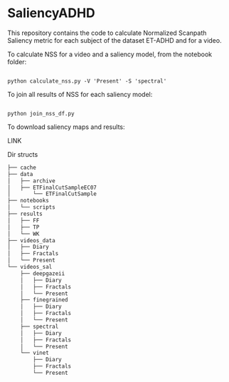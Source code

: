 # SaliencyADHD

This repository contains the code to calculate Normalized Scanpath Saliency metric for each subject of the dataset ET-ADHD and for a video.

To calculate NSS for a video and a saliency model, from the notebook folder:

<code>
python calculate_nss.py -V 'Present' -S 'spectral'
</code>

To join all results of NSS for each saliency model:

<code>
python join_nss_df.py
</code/>

To download saliency maps and results:

LINK

Dir structs
```bash
├── cache
├── data
│   ├── archive
│   ├── ETFinalCutSampleEC07
│       └── ETFinalCutSample
├── notebooks
│   └── scripts
├── results
│   ├── FF
│   ├── TP
│   └── WK
├── videos_data
│   ├── Diary
│   ├── Fractals
│   └── Present
└── videos_sal
    ├── deepgazeii
    │   ├── Diary
    │   ├── Fractals
    │   └── Present
    ├── finegrained
    │   ├── Diary
    │   ├── Fractals
    │   └── Present
    ├── spectral
    │   ├── Diary
    │   ├── Fractals
    │   └── Present
    └── vinet
        ├── Diary
        ├── Fractals
        └── Present
```
